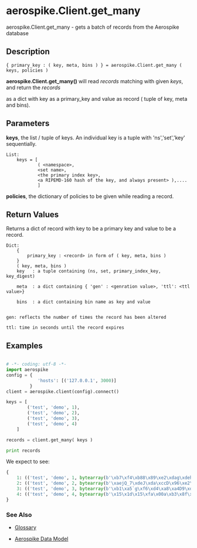 
# aerospike.Client.get_many

aerospike.Client.get_many - gets a batch of records from the Aerospike database

## Description

```
{ primary_key : ( key, meta, bins ) } = aerospike.Client.get_many ( keys, policies )

```

**aerospike.Client.get_many()** will read *records* matching with given *keys*, and return the *records*

as a dict with key as a primary_key and value as record ( tuple of key, meta and bins).   

## Parameters

**keys**, the list / tuple of keys. An individual key is a tuple with 'ns','set','key' sequentially.   

```
List:
    keys = [
            ( <namespace>, 
            <set name>, 
            <the primary index key>, 
            <a RIPEMD-160 hash of the key, and always present> ),....
            ]

```

**policies**, the dictionary of policies to be given while reading a record.   

## Return Values
Returns a dict of record with key to be a primary key and value to be a record.

```
Dict:
    {
        primary_key : <record> in form of ( key, meta, bins )
    }
    ( key, meta, bins )
    key   : a tuple containing (ns, set, primary_index_key, key_digest)

    meta  : a dict containing { 'gen' : <genration value>, 'ttl': <ttl value>}

    bins  : a dict containing bin name as key and value


gen: reflects the number of times the record has been altered

ttl: time in seconds until the record expires

```



## Examples

```python

# -*- coding: utf-8 -*-
import aerospike
config = {
            'hosts': [('127.0.0.1', 3000)]
         }
client = aerospike.client(config).connect()

keys = [ 
        ('test', 'demo', 1),
        ('test', 'demo', 2),
        ('test', 'demo', 3),
        ('test', 'demo', 4)
    ]

records = client.get_many( keys )

print records

```

We expect to see:

```python
{
    1: (('test', 'demo', 1, bytearray(b'\xb7\xf4\xb88\x89\xe2\xdag\xdeh>\x1d\xf6\x91\x9a\x1e\xac\xc4F\xc8')), {'gen': 1, 'ttl': 2592000}, {'age': 1, 'name': u'Name1'}), 
    2: (('test', 'demo', 2, bytearray(b'\xaejQ_7\xdeJ\xda\xccD\x96\xe2\xda\x1f\xea\x84\x8c:\x92p')), {'gen': 1, 'ttl': 2592000}, {'age': 2, 'name': u'Name2'}), 
    3: (('test', 'demo', 3, bytearray(b'\xb1\xa5`g\xf6\xd4\xa8\xa4D9\xd3\xafb\xbf\xf8ha\x01\x94\xcd')), {'gen': 1, 'ttl': 2592000}, {'age': 3, 'name': u'Name3'}), 
    4: (('test', 'demo', 4, bytearray(b'\x15\x1d\x15\xfa\x00a\xb3\x8f\xb5_\xf2>e\xae:\xeeS\x16\x93%')), {'gen': 1, 'ttl': 2592000}, {'age': 4, 'name': u'Name4'})
}

```



### See Also



- [Glossary](http://www.aerospike.com/docs/guide/glossary.html)

- [Aerospike Data Model](http://www.aerospike.com/docs/architecture/data-model.html)
